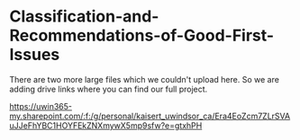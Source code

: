 # Classification-and-Recommendations-of-Good-First-Issues

There are two more large files which we couldn't upload here. So we are adding drive links where you can find our full project.

https://uwin365-my.sharepoint.com/:f:/g/personal/kaisert_uwindsor_ca/Era4EoZcm7ZLrSVAuJJeFhYBC1HOYFEkZNXmywX5mp9sfw?e=gtxhPH

